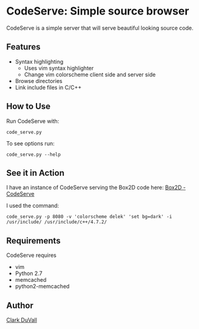 # CodeServe: Simple source browser
CodeServe is a simple server that will serve beautiful looking source code.
## Features
- Syntax highlighting
  - Uses vim syntax highlighter
  - Change vim colorscheme client side and server side
- Browse directories
- Link include files in C/C++

## How to Use
Run CodeServe with:

    code_serve.py

To see options run:

    code_serve.py --help

## See it in Action
I have an instance of CodeServe serving the Box2D code here: [Box2D - CodeServe](http://vader.co/Box2D/)

I used the command:

    code_serve.py -p 8080 -v 'colorscheme delek' 'set bg=dark' -i /usr/include/ /usr/include/c++/4.7.2/

## Requirements
CodeServe requires

- vim
- Python 2.7
- memcached
- python2-memcached

## Author
[Clark DuVall](http://clarkduvall.com)

